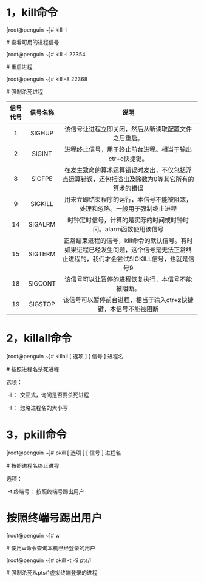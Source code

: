 # 			1，kill命令

[root@penguin ~]# kill -l

\# 查看可用的进程信号

[root@penguin ~]# kill -l 22354

\# 重启进程

[root@penguin ~]# kill -8 22368

\# 强制杀死进程

| 信号代号 | 信号名称 |                             说明                             |
| :------: | :------: | :----------------------------------------------------------: |
|    1     |  SIGHUP  |     该信号让进程立即关闭，然后从新读取配置文件之后重启。     |
|    2     |  SIGINT  |   进程终止信号，用于终止前台进程。相当于输出ctr+c快捷键。    |
|    8     |  SIGFPE  | 在发生致命的算术运算错误时发出，不仅包括浮点运算错误，还包括溢出及除数为0等其它所有的算术的错误 |
|    9     | SIGKILL  | 用来立即结束程序的运行，本信号不能被阻塞，处理和忽略。一般用于强制终止进程 |
|    14    | SIGALRM  | 时钟定时信号，计算的是实际的时间或时钟时间。alarm函数使用该信号 |
|    15    | SIGTERM  | 正常结束进程的信号，kill命令的默认信号。有时如果进程已经发生问题，这个信号是无法正常终止进程的，我们才会尝试SIGKILL信号，也就是信号9 |
|    18    | SIGCONT  |      该信号可以让暂停的进程恢复执行，本信号不能被阻断。      |
|    19    | SIGSTOP  | 该信号可以暂停前台进程，相当于输入ctr+z快捷键，本信号不能被阻断 |

# 			2，killall命令

[root@penguin ~]# killall   [ 选项 ] [ 信号 ]  进程名

\# 按照进程名杀死进程

选项：

​	-i ：			交互式，询问是否要杀死进程

​	-I ：			忽略进程名的大小写

# 			3，pkill命令

[root@penguin ~]# pkill  [ 选项 ] [ 信号 ] 进程名

\# 按照进程名终止进程

选项：

​	-t  终端号：			按照终端号踢出用户

# 			按照终端号踢出用户

[root@penguin ~]# w

\# 使用w命令查询本机已经登录的用户

[root@penguin ~]# pkill -t -9 pts/l

\# 强制杀死从pts/1虚拟终端登录的进程 